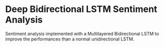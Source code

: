 # Deep Bidirectional LSTM Sentiment Analysis
Sentiment analysis implemented with a Multilayered Bidirectional LSTM to improve the performances than a normal unidirectional LSTM. 
